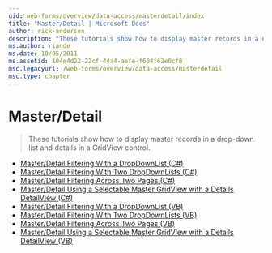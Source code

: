 ```yaml
---
uid: web-forms/overview/data-access/masterdetail/index
title: "Master/Detail | Microsoft Docs"
author: rick-anderson
description: "These tutorials show how to display master records in a drop-down list and details in a GridView control."
ms.author: riande
ms.date: 10/05/2011
ms.assetid: 104e4d22-22cf-44a4-aefe-f604f62e0cf8
msc.legacyurl: /web-forms/overview/data-access/masterdetail
msc.type: chapter
---
```

Master/Detail
====================
> These tutorials show how to display master records in a drop-down list and details in a GridView control.


- [Master/Detail Filtering With a DropDownList (C#)](master-detail-filtering-with-a-dropdownlist-cs.md)
- [Master/Detail Filtering With Two DropDownLists (C#)](master-detail-filtering-with-two-dropdownlists-cs.md)
- [Master/Detail Filtering Across Two Pages (C#)](master-detail-filtering-across-two-pages-cs.md)
- [Master/Detail Using a Selectable Master GridView with a Details DetailView (C#)](master-detail-using-a-selectable-master-gridview-with-a-details-detailview-cs.md)
- [Master/Detail Filtering With a DropDownList (VB)](master-detail-filtering-with-a-dropdownlist-vb.md)
- [Master/Detail Filtering With Two DropDownLists (VB)](master-detail-filtering-with-two-dropdownlists-vb.md)
- [Master/Detail Filtering Across Two Pages (VB)](master-detail-filtering-across-two-pages-vb.md)
- [Master/Detail Using a Selectable Master GridView with a Details DetailView (VB)](master-detail-using-a-selectable-master-gridview-with-a-details-detailview-vb.md)
